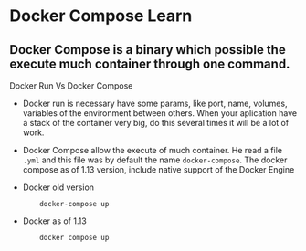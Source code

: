 # Docker Compose Learn

 ## Docker Compose is a binary which possible the execute much container through one command.
 
 Docker Run Vs Docker Compose
  -  Docker run is necessary have some params, like port, name, volumes, variables of the environment between others.
  When your aplication have a stack of the container very big, do this several times it will be a lot of work.
  -  Docker Compose allow the execute of much container. He read a file  ``.yml`` and this file was by default the
  name ``docker-compose``. The docker compose as of 1.13 version, include native support of the Docker Engine
            
  -  Docker old version
              
        ```
            docker-compose up
        ```
  -  Docker as of 1.13
      
             docker compose up
